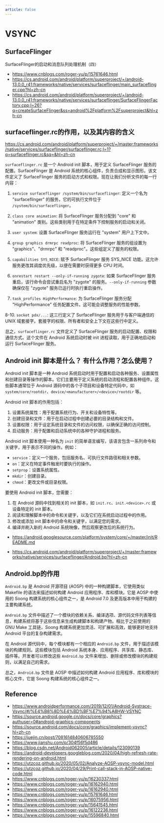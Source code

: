 ```yaml
---
article: false
---
```


# VSYNC

## SurfaceFlinger

SurfaceFlinger的启动和消息队列处理机制（四）

- <https://www.cnblogs.com/roger-yu/p/15761646.html>
- <https://cs.android.com/android/platform/superproject/+/android-13.0.0_r41:frameworks/native/services/surfaceflinger/main_surfaceflinger.cpp?hl=zh-cn>
- <https://cs.android.com/android/platform/superproject/+/android-13.0.0_r41:frameworks/native/services/surfaceflinger/SurfaceFlingerFactory.cpp;l=26?q=createSurfaceFlinger&ss=android%2Fplatform%2Fsuperproject&hl=zh-cn>

## surfaceflinger.rc的作用，以及其内容的含义

<https://cs.android.com/android/platform/superproject/+/master:frameworks/native/services/surfaceflinger/surfaceflinger.rc;l=1?q=surfaceflinger.rc&sq=&hl=zh-cn>

`surfaceflinger.rc` 是一个 Android init 脚本，用于定义 SurfaceFlinger 服务的配置。SurfaceFlinger 是 Android 系统的核心组件，负责合成和显示图形。该文件定义了 SurfaceFlinger 服务的启动方式和权限。现在让我们分析文件的每一行内容：

1. `service surfaceflinger /system/bin/surfaceflinger`: 定义一个名为 "surfaceflinger" 的服务，它的可执行文件位于 `/system/bin/surfaceflinger`。

2. `class core animation`: 将 SurfaceFlinger 服务分配到 "core" 和 "animation" 类别。这些类别用于在特定条件下控制服务的启动和关闭。

3. `user system`: 设置 SurfaceFlinger 服务运行在 "system" 用户上下文中。

4. `group graphics drmrpc readproc`: 将 SurfaceFlinger 服务的组设置为 "graphics"、"drmrpc" 和 "readproc"。这些组定义了服务的权限。

5. `capabilities SYS_NICE`: 赋予 SurfaceFlinger 服务 SYS\_NICE 功能。这允许服务更改其调度优先级，以便在需要时获得更多 CPU 时间。

6. `onrestart restart --only-if-running zygote`: 如果 SurfaceFlinger 服务重启，该行命令会尝试重启名为 "zygote" 的服务。`--only-if-running` 参数确保仅在 "zygote" 服务已运行时执行重启操作。

7. `task_profiles HighPerformance`: 为 SurfaceFlinger 服务分配 "HighPerformance" 任务配置文件。这可能会调整服务的性能参数。

8-10. `socket pdx/...`: 这三行定义了 SurfaceFlinger 服务用于与客户端通信的 UNIX 域套接字。套接字的权限、所有者和安全上下文在这些行中定义。

总之，`surfaceflinger.rc` 文件定义了 SurfaceFlinger 服务的启动配置、权限和通信方式。这个文件在 Android 系统启动时被 init 进程读取，用于正确地启动和运行 SurfaceFlinger 服务。

## Android init 脚本是什么？ 有什么作用？怎么使用？

Android init 脚本是一种 Android 系统启动时用于配置和启动各种服务、设置属性和创建目录等操作的脚本。它们主要用于定义系统的启动流程和配置各种组件。这些脚本通常位于 Android 源码中的各个子项目和设备特定代码中，如 `system/core/rootdir`、`device/<manufacturer>/<device>/rootdir` 等。

Android init 脚本的作用包括：

1. 设置系统属性：用于配置系统行为、开关和设备特性等。
2. 创建目录和文件：用于在启动过程中创建必要的目录结构和文件。
3. 设置权限：用于设定系统目录和文件的访问权限，以确保正确的访问控制。
4. 启动服务：用于配置和启动系统中的各种守护进程和服务。

Android init 脚本使用一种名为 `init` 的简单语言编写，该语言包含一系列命令和关键字，用于表示不同的操作。例如：

- `service`：定义一个服务，包括服务名、可执行文件路径和相关参数。
- `on`：定义在特定事件触发时要执行的操作。
- `setprop`：设置系统属性。
- `mkdir`：创建目录。
- `chmod`：更改文件或目录权限。

要使用 Android init 脚本，您需要：

1. 在 Android 源码中找到相关的 init 脚本，如 `init.rc`、`init.<device>.rc` 或设备特定的 init 脚本。
2. 阅读和理解脚本中的命令和关键字，以及它们在系统启动过程中的作用。
3. 修改或添加 init 脚本中的命令和关键字，以满足您的需求。
4. 编译并刷入新的 Android 系统映像，然后观察更改后的系统行为。

- <https://android.googlesource.com/platform/system/core/+/master/init/README.md>

- <https://cs.android.com/android/platform/superproject/+/master:frameworks/native/services/surfaceflinger/Android.bp?hl=zh-cn>

## Android.bp的作用

`Android.bp` 是 Android 开源项目 (AOSP) 中的一种构建脚本，它使用类似 Makefile 的语法来描述如何构建 Android 应用程序、库和模块。它是 AOSP 中使用的 Soong 构建系统的核心组件之一，是 Android 7.0 及更高版本中用于构建的主要构建系统。

`Android.bp` 文件中描述了一个模块的依赖关系、编译选项、源代码文件列表等信息，构建系统将基于这些信息来生成构建脚本和构建产物。相比于之前使用的 GNU Make 工具链，Soong 构建系统更加灵活、可扩展和高效，能够更好地支持 Android 平台的复杂构建需求。

在 Android 源代码中，每个模块都有一个相应的 `Android.bp` 文件，用于描述该模块的构建规则。这些模块包括 Android 系统本身、应用程序、共享库、静态库、插件等。开发者可以修改这些 `Android.bp` 文件来增加、删除或修改模块的构建规则，以满足自己的需求。

总之，`Android.bp` 文件是 AOSP 中描述如何构建 Android 应用程序、库和模块的核心文件，它是 Soong 构建系统的核心组件之一。

## 

## Reference

- <https://www.androidperformance.com/2019/12/01/Android-Systrace-Vsync/#/%E4%B8%8D%E4%BD%BF%E7%94%A8HW-VSYNC>
- <https://source.android.google.cn/docs/core/graphics?authuser=0#android-graphics-components>
- <https://source.android.com/docs/core/graphics/implement-vsync?hl=zh-cn>
- <https://juejin.cn/post/7081614840606785550>
- <https://www.jianshu.com/p/304f56f5d486>
- <https://blog.csdn.net/Android062005/article/details/123090139>
- <https://android-developers.googleblog.com/2020/04/high-refresh-rate-rendering-on-android.html>
- <https://utzcoz.github.io/2020/05/02/Analyze-AOSP-vsync-model.html>
- <https://utzcoz.github.io/2020/04/29/Print-call-stack-in-AOSP-native-code.html>
- <https://www.cnblogs.com/roger-yu/p/16230337.html>
- <https://www.cnblogs.com/roger-yu/p/16162940.html>
- <https://www.cnblogs.com/roger-yu/p/16162940.html>
- <https://www.cnblogs.com/roger-yu/p/15761646.html>
- <https://www.cnblogs.com/roger-yu/p/16075956.html>
- <https://www.cnblogs.com/roger-yu/p/15641545.html>
- <https://www.cnblogs.com/roger-yu/p/16122236.html>
- <https://www.cnblogs.com/roger-yu/p/15596840.html>
